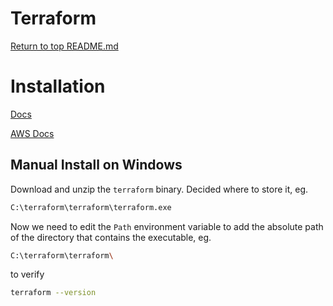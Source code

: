 Terraform
=========

[Return to top README.md](../../README.md)

# Installation

[Docs](https://developer.hashicorp.com/terraform/tutorials)

[AWS Docs](https://developer.hashicorp.com/terraform/tutorials/aws-get-started)

## Manual Install on Windows

Download and unzip the `terraform` binary. Decided where to store it, eg.

```bash
C:\terraform\terraform\terraform.exe
```

Now we need to edit the `Path` environment variable to add the absolute path of the directory that contains the executable, eg.

```bash
C:\terraform\terraform\
```

to verify

```bash
terraform --version
```